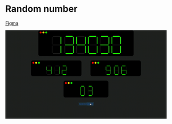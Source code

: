 # Random number

<a href="https://www.figma.com/file/0h8EcxetxPqnyqtiMlATv4/%E0%B9%80%E0%B8%A7%E0%B9%87%E0%B8%9B%E0%B8%AA%E0%B8%B8%E0%B9%88%E0%B8%A1%E0%B9%80%E0%B8%A5%E0%B8%82%E0%B8%A5%E0%B9%8A%E0%B8%AD%E0%B8%95%E0%B9%80%E0%B8%95%E0%B8%AD%E0%B8%A3%E0%B8%B5%E0%B9%88?node-id=0%3A1" target="_blank">Figma</a>

<p align="center">
<img src="./assets/example-website.gif"/>
</p>
